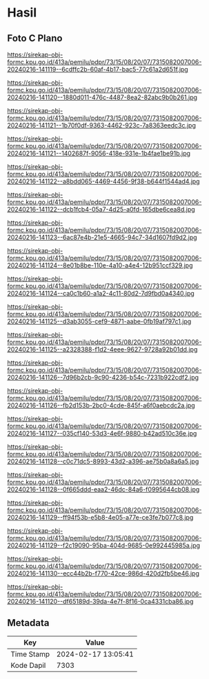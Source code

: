 # Hasil

## Foto C Plano

https://sirekap-obj-formc.kpu.go.id/413a/pemilu/pdpr/73/15/08/20/07/7315082007006-20240216-141119--6cdffc2b-60af-4b17-bac5-77c61a2d651f.jpg

https://sirekap-obj-formc.kpu.go.id/413a/pemilu/pdpr/73/15/08/20/07/7315082007006-20240216-141120--1880d011-476c-4487-8ea2-82abc9b0b261.jpg

https://sirekap-obj-formc.kpu.go.id/413a/pemilu/pdpr/73/15/08/20/07/7315082007006-20240216-141121--1b70f0df-9363-4462-923c-7a8363eedc3c.jpg

https://sirekap-obj-formc.kpu.go.id/413a/pemilu/pdpr/73/15/08/20/07/7315082007006-20240216-141121--1402687f-9056-418e-931e-1b4fae1be91b.jpg

https://sirekap-obj-formc.kpu.go.id/413a/pemilu/pdpr/73/15/08/20/07/7315082007006-20240216-141122--a8bdd065-4469-4456-9f38-b644f1544ad4.jpg

https://sirekap-obj-formc.kpu.go.id/413a/pemilu/pdpr/73/15/08/20/07/7315082007006-20240216-141122--dcb1fcb4-05a7-4d25-a0fd-165dbe6cea8d.jpg

https://sirekap-obj-formc.kpu.go.id/413a/pemilu/pdpr/73/15/08/20/07/7315082007006-20240216-141123--6ac87e4b-21e5-4665-94c7-34d1607fd9d2.jpg

https://sirekap-obj-formc.kpu.go.id/413a/pemilu/pdpr/73/15/08/20/07/7315082007006-20240216-141124--8e01b8be-110e-4a10-a4e4-12b951ccf329.jpg

https://sirekap-obj-formc.kpu.go.id/413a/pemilu/pdpr/73/15/08/20/07/7315082007006-20240216-141124--ca0c1b60-a1a2-4c11-80d2-7d9fbd0a4340.jpg

https://sirekap-obj-formc.kpu.go.id/413a/pemilu/pdpr/73/15/08/20/07/7315082007006-20240216-141125--d3ab3055-cef9-4871-aabe-0fb19af797c1.jpg

https://sirekap-obj-formc.kpu.go.id/413a/pemilu/pdpr/73/15/08/20/07/7315082007006-20240216-141125--a2328388-f1d2-4eee-9627-9728a92b01dd.jpg

https://sirekap-obj-formc.kpu.go.id/413a/pemilu/pdpr/73/15/08/20/07/7315082007006-20240216-141126--7d96b2cb-9c90-4236-b54c-7231b922cdf2.jpg

https://sirekap-obj-formc.kpu.go.id/413a/pemilu/pdpr/73/15/08/20/07/7315082007006-20240216-141126--fb2d153b-2bc0-4cde-845f-a6f0aebcdc2a.jpg

https://sirekap-obj-formc.kpu.go.id/413a/pemilu/pdpr/73/15/08/20/07/7315082007006-20240216-141127--035cf140-53d3-4e6f-9880-b42ad510c36e.jpg

https://sirekap-obj-formc.kpu.go.id/413a/pemilu/pdpr/73/15/08/20/07/7315082007006-20240216-141128--c0c71dc5-8993-43d2-a396-ae75b0a8a6a5.jpg

https://sirekap-obj-formc.kpu.go.id/413a/pemilu/pdpr/73/15/08/20/07/7315082007006-20240216-141128--0f665ddd-eaa2-46dc-84a6-f0995644cb08.jpg

https://sirekap-obj-formc.kpu.go.id/413a/pemilu/pdpr/73/15/08/20/07/7315082007006-20240216-141129--ff94f53b-e5b8-4e05-a77e-ce3fe7b077c8.jpg

https://sirekap-obj-formc.kpu.go.id/413a/pemilu/pdpr/73/15/08/20/07/7315082007006-20240216-141129--f2c19090-95ba-404d-9685-0e992445985a.jpg

https://sirekap-obj-formc.kpu.go.id/413a/pemilu/pdpr/73/15/08/20/07/7315082007006-20240216-141130--ecc44b2b-f770-42ce-986d-420d2fb5be46.jpg

https://sirekap-obj-formc.kpu.go.id/413a/pemilu/pdpr/73/15/08/20/07/7315082007006-20240216-141120--df65189d-39da-4e7f-8f16-0ca4331cba86.jpg


## Metadata

| Key        | Value               |
| ---------- | ------------------- |
| Time Stamp | 2024-02-17 13:05:41 |
| Kode Dapil | 7303                |



